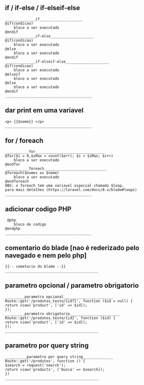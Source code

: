 ## if / if-else / if-elseif-else

    ______________if____________________
    @if(condicao)
        bloco a ser executado
    @endif
    ______________if-else____________________
    @if(condicao)
        bloco a ser executado
    @else
        bloco a ser executado
    @endif
    ______________if-elseif-else____________________
    @if(condicao)
        bloco a ser executado
    @elseif
        bloco a ser executado
    @else
        bloco a ser executado
    @endif
    ________________________________________

## dar print em uma variavel
    
    <p> {{$nome}} </p>
    ________________________________________

## for / foreach
    ___________for________________________________
    @for($i = 0,$iMax = count($arr); $i < $iMax; $i++)
        bloco a ser executado
    @endfor
    ___________foreach_____________________________
    @foreach($nomes as $nome)
        bloco a ser executado
    @endforeach
    OBS: o foreach tem uma variavel especial chamado $loop, 
    para mais detalhes (https://laravel.com/docs/8.x/blade#loops)
    ________________________________________

## adicionar codigo PHP

     @php
        bloco de codigo
    @endphp
    ________________________________________

## comentario do blade [nao é rederizado pelo navegado e nem pelo php]
    
    {{-- cometario do blade --}}
    ___________________________________________

## parametro opcional / parametro obrigatorio
    
    _________parametro opcional_______________________
    Route::get('/produtos_teste/{id?}', function ($id = null) {
    return view('product', ['id' => $id]);
    });
    _________parametro obrigatorio_______________________
    Route::get('/produtos_teste/{id}', function ($id) {
    return view('product', ['id' => $id]);
    });
    ___________________________________________

## parametro por query string
    
    __________parametro por query string______________
    Route::get('/produtos', function () {
    $search = request('search');
    return view('products', ['busca' => $search]);
    })
    ___________________________________________
